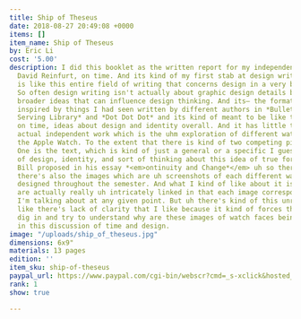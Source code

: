 ```yaml
---
title: Ship of Theseus
date: 2018-08-27 20:49:08 +0000
items: []
item_name: Ship of Theseus
by: Eric Li
cost: '5.00'
description: I did this booklet as the written report for my independent work with
  David Reinfurt, on time. And its kind of my first stab at design writing, which
  is like this entire field of writing that concerns design in a very broad sense.
  So often design writing isn't actually about graphic design details but sort of
  broader ideas that can influence design thinking. And its– the format is loosely
  inspired by things I had seen written by different authors in *Bulletins of the
  Serving Library* and *Dot Dot Dot* and its kind of meant to be like the a discussion
  on time, ideas about design and identity overall. And it has little to do with my
  actual independent work which is the uhm exploration of different watch faces for
  the Apple Watch. To the extent that there is kind of two competing pieces in here.
  One is the text, which is kind of just a general or a specific I guess discussion
  of design, identity, and sort of thinking about this idea of true form that Max
  Bill proposed in his essay *<em>ontinuity and Change*</em> uh so there's that and
  there's also the images which are uh screenshots of each different watch face I
  designed throughout the semester. And what I kind of like about it is that the two
  are actually really uh intricately linked in that each image corresponds to what
  I'm talking about at any given point. But uh there's kind of this unresolved like
  like there's lack of clarity that I like because it kind of forces the reader to
  dig in and try to understand why are these images of watch faces being talked about
  in this discussion of time and design.
image: "/uploads/ship_of_theseus.jpg"
dimensions: 6x9"
materials: 13 pages
edition: ''
item_sku: ship-of-theseus
paypal_url: https://www.paypal.com/cgi-bin/webscr?cmd=_s-xclick&hosted_button_id=JM5Q685A6XULW
rank: 1
show: true

---
```

